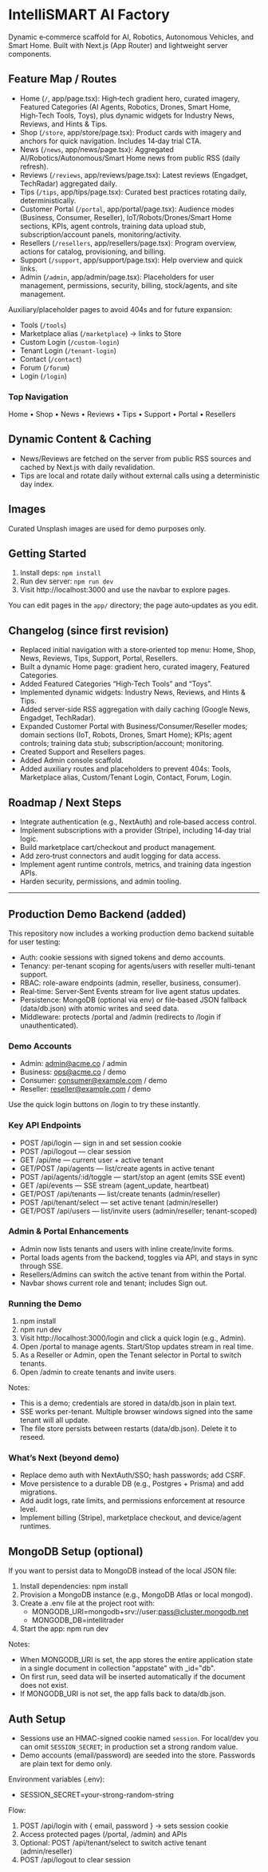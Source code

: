 # IntelliSMART AI Factory

Dynamic e‑commerce scaffold for AI, Robotics, Autonomous Vehicles, and Smart Home.
Built with Next.js (App Router) and lightweight server components.

## Feature Map / Routes
- Home (`/`, app/page.tsx): High‑tech gradient hero, curated imagery, Featured Categories (AI Agents, Robotics, Drones, Smart Home, High‑Tech Tools, Toys), plus dynamic widgets for Industry News, Reviews, and Hints & Tips.
- Shop (`/store`, app/store/page.tsx): Product cards with imagery and anchors for quick navigation. Includes 14‑day trial CTA.
- News (`/news`, app/news/page.tsx): Aggregated AI/Robotics/Autonomous/Smart Home news from public RSS (daily refresh).
- Reviews (`/reviews`, app/reviews/page.tsx): Latest reviews (Engadget, TechRadar) aggregated daily.
- Tips (`/tips`, app/tips/page.tsx): Curated best practices rotating daily, deterministically.
- Customer Portal (`/portal`, app/portal/page.tsx): Audience modes (Business, Consumer, Reseller), IoT/Robots/Drones/Smart Home sections, KPIs, agent controls, training data upload stub, subscription/account panels, monitoring/activity.
- Resellers (`/resellers`, app/resellers/page.tsx): Program overview, actions for catalog, provisioning, and billing.
- Support (`/support`, app/support/page.tsx): Help overview and quick links.
- Admin (`/admin`, app/admin/page.tsx): Placeholders for user management, permissions, security, billing, stock/agents, and site management.

Auxiliary/placeholder pages to avoid 404s and for future expansion:
- Tools (`/tools`)
- Marketplace alias (`/marketplace`) → links to Store
- Custom Login (`/custom-login`)
- Tenant Login (`/tenant-login`)
- Contact (`/contact`)
- Forum (`/forum`)
- Login (`/login`)

### Top Navigation
Home • Shop • News • Reviews • Tips • Support • Portal • Resellers

## Dynamic Content & Caching
- News/Reviews are fetched on the server from public RSS sources and cached by Next.js with daily revalidation.
- Tips are local and rotate daily without external calls using a deterministic day index.

## Images
Curated Unsplash images are used for demo purposes only.

## Getting Started
1. Install deps: `npm install`
2. Run dev server: `npm run dev`
3. Visit http://localhost:3000 and use the navbar to explore pages.

You can edit pages in the `app/` directory; the page auto‑updates as you edit.

## Changelog (since first revision)
- Replaced initial navigation with a store‑oriented top menu: Home, Shop, News, Reviews, Tips, Support, Portal, Resellers.
- Built a dynamic Home page: gradient hero, curated imagery, Featured Categories.
- Added Featured Categories “High‑Tech Tools” and “Toys”.
- Implemented dynamic widgets: Industry News, Reviews, and Hints & Tips.
- Added server‑side RSS aggregation with daily caching (Google News, Engadget, TechRadar).
- Expanded Customer Portal with Business/Consumer/Reseller modes; domain sections (IoT, Robots, Drones, Smart Home); KPIs; agent controls; training data stub; subscription/account; monitoring.
- Created Support and Resellers pages.
- Added Admin console scaffold.
- Added auxiliary routes and placeholders to prevent 404s: Tools, Marketplace alias, Custom/Tenant Login, Contact, Forum, Login.

## Roadmap / Next Steps
- Integrate authentication (e.g., NextAuth) and role‑based access control.
- Implement subscriptions with a provider (Stripe), including 14‑day trial logic.
- Build marketplace cart/checkout and product management.
- Add zero‑trust connectors and audit logging for data access.
- Implement agent runtime controls, metrics, and training data ingestion APIs.
- Harden security, permissions, and admin tooling.


---

## Production Demo Backend (added)
This repository now includes a working production demo backend suitable for user testing:
- Auth: cookie sessions with signed tokens and demo accounts.
- Tenancy: per-tenant scoping for agents/users with reseller multi-tenant support.
- RBAC: role-aware endpoints (admin, reseller, business, consumer).
- Real‑time: Server‑Sent Events stream for live agent status updates.
- Persistence: MongoDB (optional via env) or file‑based JSON fallback (data/db.json) with atomic writes and seed data.
- Middleware: protects /portal and /admin (redirects to /login if unauthenticated).

### Demo Accounts
- Admin: admin@acme.co / admin
- Business: ops@acme.co / demo
- Consumer: consumer@example.com / demo
- Reseller: reseller@example.com / demo

Use the quick login buttons on /login to try these instantly.

### Key API Endpoints
- POST /api/login — sign in and set session cookie
- POST /api/logout — clear session
- GET  /api/me — current user + active tenant
- GET/POST /api/agents — list/create agents in active tenant
- POST /api/agents/:id/toggle — start/stop an agent (emits SSE event)
- GET  /api/events — SSE stream (agent_update, heartbeat)
- GET/POST /api/tenants — list/create tenants (admin/reseller)
- POST /api/tenant/select — set active tenant (admin/reseller)
- GET/POST /api/users — list/invite users (admin/reseller; tenant-scoped)

### Admin & Portal Enhancements
- Admin now lists tenants and users with inline create/invite forms.
- Portal loads agents from the backend, toggles via API, and stays in sync through SSE.
- Resellers/Admins can switch the active tenant from within the Portal.
- Navbar shows current role and tenant; includes Sign out.

### Running the Demo
1) npm install
2) npm run dev
3) Visit http://localhost:3000/login and click a quick login (e.g., Admin).
4) Open /portal to manage agents. Start/Stop updates stream in real time.
5) As a Reseller or Admin, open the Tenant selector in Portal to switch tenants.
6) Open /admin to create tenants and invite users.

Notes:
- This is a demo; credentials are stored in data/db.json in plain text.
- SSE works per-tenant. Multiple browser windows signed into the same tenant will all update.
- The file store persists between restarts (data/db.json). Delete it to reseed.

### What’s Next (beyond demo)
- Replace demo auth with NextAuth/SSO; hash passwords; add CSRF.
- Move persistence to a durable DB (e.g., Postgres + Prisma) and add migrations.
- Add audit logs, rate limits, and permissions enforcement at resource level.
- Implement billing (Stripe), marketplace checkout, and device/agent runtimes.

## MongoDB Setup (optional)

If you want to persist data to MongoDB instead of the local JSON file:

1. Install dependencies: npm install
2. Provision a MongoDB instance (e.g., MongoDB Atlas or local mongod).
3. Create a .env file at the project root with:
    - MONGODB_URI=mongodb+srv://user:pass@cluster.mongodb.net
    - MONGODB_DB=intellitrader
4. Start the app: npm run dev

Notes:

- When MONGODB_URI is set, the app stores the entire application state in a single document in collection "appstate"
  with _id="db".
- On first run, seed data will be inserted automatically if the document does not exist.
- If MONGODB_URI is not set, the app falls back to data/db.json.

## Auth Setup

- Sessions use an HMAC-signed cookie named `session`. For local/dev you can omit `SESSION_SECRET`; in production set a
  strong random value.
- Demo accounts (email/password) are seeded into the store. Passwords are plain text for demo only.

Environment variables (.env):

- SESSION_SECRET=your-strong-random-string

Flow:

1) POST /api/login with { email, password } → sets session cookie
2) Access protected pages (/portal, /admin) and APIs
3) Optional: POST /api/tenant/select to switch active tenant (admin/reseller)
4) POST /api/logout to clear session
